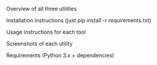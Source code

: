 Overview of all three utilities

Installation instructions (just pip install -r requirements.txt)

Usage instructions for each tool

Screenshots of each utility

Requirements (Python 3.x + dependencies)
